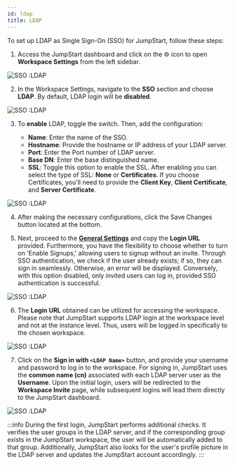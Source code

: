 ```yaml
---
id: ldap
title: LDAP
---
```


To set up LDAP as Single Sign-On (SSO) for JumpStart, follow these steps:

1. Access the JumpStart dashboard and click on the ⚙️ icon to open **Workspace Settings** from the left sidebar.

  <div style={{textAlign: 'center'}}>

  <img className="screenshot-full" src="/img/sso/ldap/settings-v2.png" alt="SSO :LDAP" />

  </div>

2. In the Workspace Settings, navigate to the **SSO** section and choose **LDAP**. By default, LDAP login will be **disabled**.

  <div style={{textAlign: 'center'}}>

  <img className="screenshot-full" src="/img/sso/ldap/disabled-v2.png" alt="SSO :LDAP"/>

  </div>

3. To **enable** LDAP, toggle the switch. Then, add the configuration:

   - **Name**: Enter the name of the SSO.
   - **Hostname**: Provide the hostname or IP address of your LDAP server.
   - **Port**: Enter the Port number of LDAP server.
   - **Base DN**: Enter the base distinguished name.
   - **SSL**: Toggle this option to enable the SSL. After enabling you can select the type of SSL: **None** or **Certificates**. If you choose Certificates, you'll need to provide the **Client Key**, **Client Certificate**, and **Server Certificate**.

  <div style={{textAlign: 'center'}}>

  <img className="screenshot-full" src="/img/sso/ldap/fields.png" alt="SSO :LDAP"/>

  </div>

4. After making the necessary configurations, click the Save Changes button located at the bottom.


5. Next, proceed to the **[General Settings](/docs/user-authentication/general-settings)** and copy the **Login URL** provided. Furthermore, you have the flexibility to choose whether to turn on 'Enable Signups,' allowing users to signup without an invite. Through SSO authentication, we check if the user already exists; if so, they can sign in seamlessly. Otherwise, an error will be displayed. Conversely, with this option disabled, only invited users can log in, provided SSO authentication is successful.
  
  <div style={{textAlign: 'center'}}>

  <img className="screenshot-full" src="/img/sso/ldap/url-v2.png" alt="SSO :LDAP"/>

  </div>

6. The **Login URL** obtained can be utilized for accessing the workspace. Please note that JumpStart supports LDAP login at the workspace level and not at the instance level. Thus, users will be logged in specifically to the chosen workspace.

  <div style={{textAlign: 'center'}}>

  <img className="screenshot-full" src="/img/sso/ldap/login.png" alt="SSO :LDAP"/>

  </div>

7. Click on the **Sign in with `<LDAP Name>`** button, and provide your username and password to log in to the workspace. For signing in, JumpStart uses the **common name (cn)** associated with each LDAP server user as the **Username**. Upon the initial login, users will be redirected to the **Workspace Invite** page, while subsequent logins will lead them directly to the JumpStart dashboard.

  <div style={{textAlign: 'center'}}>

  <img className="screenshot-full" src="/img/sso/ldap/firstlogin.gif" alt="SSO :LDAP"/>

  </div>

:::info
During the first login, JumpStart performs additional checks. It verifies the user groups in the LDAP server, and if the corresponding group exists in the JumpStart workspace, the user will be automatically added to that group. Additionally, JumpStart also looks for the user's profile picture in the LDAP server and updates the JumpStart account accordingly.
:::
